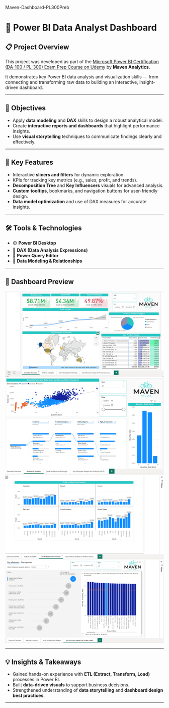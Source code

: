 Maven-Dashboard-PL300Preb

# 🧠 Power BI Data Analyst Dashboard  

## 📋 Project Overview  
This project was developed as part of the [Microsoft Power BI Certification (DA-100 / PL-300) Exam Prep Course on Udemy](https://www.udemy.com/course/microsoft-power-bi-certification-da-100-exam-prep/learn/lecture/27189086?start=1#overview) by **Maven Analytics**.  

It demonstrates key Power BI data analysis and visualization skills — from connecting and transforming raw data to building an interactive, insight-driven dashboard.  

---

## 🎯 Objectives  
- Apply **data modeling** and **DAX** skills to design a robust analytical model.  
- Create **interactive reports and dashboards** that highlight performance insights.  
- Use **visual storytelling** techniques to communicate findings clearly and effectively.  

---

## 🧩 Key Features  
- Interactive **slicers and filters** for dynamic exploration.  
- KPIs for tracking key metrics (e.g., sales, profit, and trends).  
- **Decomposition Tree** and **Key Influencers** visuals for advanced analysis.  
- **Custom tooltips**, bookmarks, and navigation buttons for user-friendly design.  
- **Data model optimization** and use of DAX measures for accurate insights.  

---

## 🛠️ Tools & Technologies  
- 🟡 **Power BI Desktop**  
- 🧮 **DAX (Data Analysis Expressions)**  
- 🔄 **Power Query Editor**  
- 🧱 **Data Modeling & Relationships**  

---

## 📸 Dashboard Preview  

![Executive Overview](https://github.com/rehamessa/Maven-Dashboard-PL300Preb/blob/main/Images/Executive%20Overview.png)
![Analysis & Insights](https://github.com/rehamessa/Maven-Dashboard-PL300Preb/blob/main/Images/Analysis%20%26%20Insights.png)
![Small multiples](https://github.com/rehamessa/Maven-Dashboard-PL300Preb/blob/main/Images/Details%20Tooltips%20(Small%20Multiples).png)
![Key Influencers](https://github.com/rehamessa/Maven-Dashboard-PL300Preb/blob/main/Images/Key%20Influencers.png)

---

## 💡 Insights & Takeaways  
- Gained hands-on experience with **ETL (Extract, Transform, Load)** processes in Power BI.  
- Built **data-driven visuals** to support business decisions.  
- Strengthened understanding of **data storytelling** and **dashboard design best practices**.  

---
